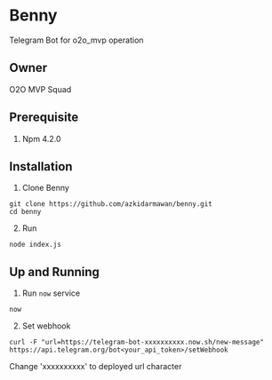 # Benny
Telegram Bot for o2o_mvp operation

## Owner
O2O MVP Squad

## Prerequisite
1. Npm 4.2.0

## Installation
1. Clone Benny
  ```
  git clone https://github.com/azkidarmawan/benny.git
  cd benny
  ```
2. Run
  ```
  node index.js
  ```

## Up and Running
1. Run `now` service
  ```
  now
  ```
2. Set webhook
  ```
  curl -F "url=https://telegram-bot-xxxxxxxxxx.now.sh/new-message"  https://api.telegram.org/bot<your_api_token>/setWebhook
  ```
  Change 'xxxxxxxxxx' to deployed url character
